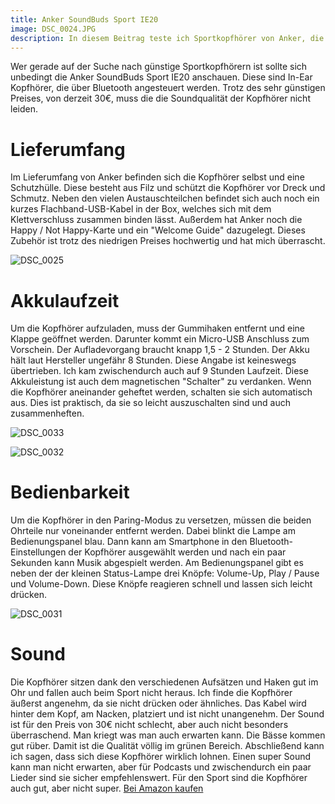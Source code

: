 ```yaml
---
title: Anker SoundBuds Sport IE20
image: DSC_0024.JPG
description: In diesem Beitrag teste ich Sportkopfhörer von Anker, die trotz ihres geringen Preises eine gute Soundqualität aufweisen können.
---
```


Wer gerade auf der Suche nach günstige Sportkopfhörern ist sollte sich unbedingt die Anker SoundBuds Sport IE20 anschauen. Diese sind In-Ear Kopfhörer, die über Bluetooth angesteuert werden. Trotz des sehr günstigen Preises, von derzeit 30€, muss die die Soundqualität der Kopfhörer nicht leiden.

# Lieferumfang

Im Lieferumfang von Anker befinden sich die Kopfhörer selbst und eine Schutzhülle. Diese besteht aus Filz und schützt die Kopfhörer vor Dreck und Schmutz. Neben den vielen Austauschteilchen befindet sich auch noch ein kurzes Flachband-USB-Kabel in der Box, welches sich mit dem Klettverschluss zusammen binden lässt. Außerdem hat Anker noch die Happy / Not Happy-Karte und ein "Welcome Guide" dazugelegt. Dieses Zubehör ist trotz des niedrigen Preises hochwertig und hat mich überrascht.

![DSC_0025](DSC_0025.JPG)

# Akkulaufzeit

Um die Kopfhörer aufzuladen, muss der Gummihaken entfernt und eine Klappe geöffnet werden. Darunter kommt ein Micro-USB Anschluss zum Vorschein. Der Aufladevorgang braucht knapp 1,5 - 2 Stunden. Der Akku hält laut Hersteller ungefähr 8 Stunden. Diese Angabe ist keineswegs übertrieben. Ich kam zwischendurch auch auf 9 Stunden Laufzeit. Diese Akkuleistung ist auch dem magnetischen "Schalter" zu verdanken. Wenn die Kopfhörer aneinander geheftet werden, schalten sie sich automatisch aus. Dies ist praktisch, da sie so leicht auszuschalten sind und auch zusammenheften.

![DSC_0033](DSC_0033.JPG)

![DSC_0032](DSC_0032.JPG)

# Bedienbarkeit

Um die Kopfhörer in den Paring-Modus zu versetzen, müssen die beiden Ohrteile nur voneinander entfernt werden. Dabei blinkt die Lampe am Bedienungspanel blau. Dann kann am Smartphone in den Bluetooth-Einstellungen der Kopfhörer ausgewählt werden und nach ein paar Sekunden kann Musik abgespielt werden. Am Bedienungspanel gibt es neben der der kleinen Status-Lampe drei Knöpfe: Volume-Up, Play / Pause und Volume-Down. Diese Knöpfe reagieren schnell und lassen sich leicht drücken.

![DSC_0031](DSC_0031.JPG)

# Sound

Die Kopfhörer sitzen dank den verschiedenen Aufsätzen und Haken gut im Ohr und fallen auch beim Sport nicht heraus. Ich finde die Kopfhörer äußerst angenehm, da sie nicht drücken oder ähnliches. Das Kabel wird hinter dem Kopf, am Nacken, platziert und ist nicht unangenehm. Der Sound ist für den Preis von 30€ nicht schlecht, aber auch nicht besonders überraschend. Man kriegt was man auch erwarten kann. Die Bässe kommen gut rüber. Damit ist die Qualität völlig im grünen Bereich. Abschließend kann ich sagen, dass sich diese Kopfhörer wirklich lohnen. Einen super Sound kann man nicht erwarten, aber für Podcasts und zwischendurch ein paar Lieder sind sie sicher empfehlenswert. Für den Sport sind die Kopfhörer auch gut, aber nicht super. [Bei Amazon kaufen](https://www.amazon.de/Anker-SoundBuds-Bluetooth-Reduzierung-8-Stunden-Spielzeit/dp/B01DZXFB1Q/ref=sr_1_1?ie=UTF8&qid=1470658333&sr=8-1&keywords=)
